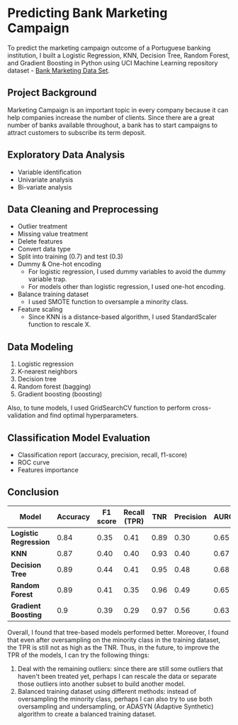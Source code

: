 # Predicting Bank Marketing Campaign
To predict the marketing campaign outcome of a Portuguese banking institution, I built a Logistic Regression, KNN, Decision Tree, Random Forest, and Gradient Boosting in Python using UCI Machine Learning repository dataset - [Bank Marketing Data Set](https://archive.ics.uci.edu/ml/datasets/Bank+Marketing).
## Project Background
Marketing Campaign is an important topic in every company because it can help companies increase the number of clients. Since there are a great number of banks available throughout, a bank has to start campaigns to attract customers to subscribe its term deposit. 
## Exploratory Data Analysis
   - Variable identification
   - Univariate analysis
   - Bi-variate analysis
## Data Cleaning and Preprocessing
   - Outlier treatment
   - Missing value treatment
   - Delete features
   - Convert data type
   - Split into training (0.7) and test (0.3)
   - Dummy & One-hot encoding
     - For logistic regression, I used dummy variables to avoid the dummy variable trap.
     - For models other than logistic regression, I used one-hot encoding.
   - Balance training dataset
     - I used SMOTE function to oversample a minority class.
   - Feature scaling
     - Since KNN is a distance-based algorithm, I used StandardScaler function to rescale X.
## Data Modeling
1. Logistic regression
2. K-nearest neighbors
3. Decision tree
4. Random forest (bagging)
5. Gradient boosting (boosting)

Also, to tune models, I used GridSearchCV function to perform cross-validation and find optimal hyperparameters.
## Classification Model Evaluation
   - Classification report (accuracy, precision, recall, f1-score)
   - ROC curve
   - Features importance
## Conclusion

Model|Accuracy|F1 score|Recall (TPR)|TNR|Precision|AUROC
-----|-----|-----|-----|-----|-----|-----
**Logistic Regression**|0.84|0.35|0.41|0.89|0.30|0.65
**KNN**|0.87|0.40|0.40|0.93|0.40|0.67
**Decision Tree**|0.89|0.44|0.41|0.95|0.48|0.68
**Random Forest**|0.89|0.41|0.35|0.96|0.49|0.65
**Gradient Boosting**|0.9|0.39|0.29|0.97|0.56|0.63

Overall, I found that tree-based models performed better. Moreover, I found that even after oversampling on the minority class in the training dataset, the TPR is still not as high as the TNR. Thus, in the future, to improve the TPR of the models, I can try the following things: 
1. Deal with the remaining outliers: since there are still some outliers that haven't been treated yet, perhaps I can rescale the data or separate those outliers into another subset to build another model.
2. Balanced training dataset using different methods: instead of oversampling the minority class, perhaps I can also try to use both oversampling and undersampling, or ADASYN (Adaptive Synthetic) algorithm to create a balanced training dataset.
